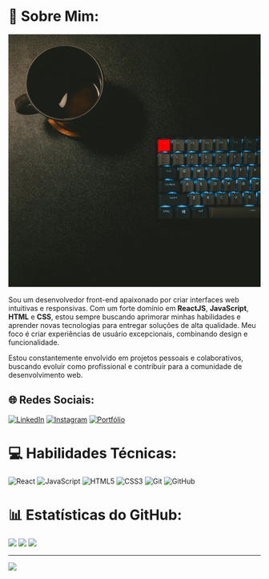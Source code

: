 # 💫 Sobre Mim:
![Imagem de Perfil](https://raw.githubusercontent.com/DevFullFelps/formulario_cadastro/main/img/cafe.jpg)

Sou um desenvolvedor front-end apaixonado por criar interfaces web intuitivas e responsivas. Com um forte domínio em **ReactJS**, **JavaScript**, **HTML** e **CSS**, estou sempre buscando aprimorar minhas habilidades e aprender novas tecnologias para entregar soluções de alta qualidade. Meu foco é criar experiências de usuário excepcionais, combinando design e funcionalidade.

Estou constantemente envolvido em projetos pessoais e colaborativos, buscando evoluir como profissional e contribuir para a comunidade de desenvolvimento web.

## 🌐 Redes Sociais:
[![LinkedIn](https://img.shields.io/badge/LinkedIn-%230077B5.svg?logo=linkedin&logoColor=white)](https://www.linkedin.com/in/felipe-adriano-967b89312/)
[![Instagram](https://img.shields.io/badge/Instagram-%23E4405F.svg?logo=Instagram&logoColor=white)](https://www.instagram.com/devfelps/)
[![Portfólio](https://img.shields.io/badge/Portfólio-%23000000.svg?logo=vercel&logoColor=white)](https://dev-front-felps.vercel.app/)

# 💻 Habilidades Técnicas:
![React](https://img.shields.io/badge/react-%2320232a.svg?style=for-the-badge&logo=react&logoColor=%2361DAFB)
![JavaScript](https://img.shields.io/badge/javascript-%23323330.svg?style=for-the-badge&logo=javascript&logoColor=%23F7DF1E)
![HTML5](https://img.shields.io/badge/html5-%23E34F26.svg?style=for-the-badge&logo=html5&logoColor=white)
![CSS3](https://img.shields.io/badge/css3-%231572B6.svg?style=for-the-badge&logo=css3&logoColor=white)
![Git](https://img.shields.io/badge/git-%23F05033.svg?style=for-the-badge&logo=git&logoColor=white)
![GitHub](https://img.shields.io/badge/github-%23121011.svg?style=for-the-badge&logo=github&logoColor=white)

# 📊 Estatísticas do GitHub:
![](https://github-readme-stats.vercel.app/api?username=DevFullFelps&theme=dark&hide_border=false&include_all_commits=false&count_private=false)
![](https://github-readme-streak-stats.herokuapp.com/?user=DevFullFelps&theme=dark&hide_border=false)
![](https://github-readme-stats.vercel.app/api/top-langs/?username=DevFullFelps&theme=dark&hide_border=false&include_all_commits=false&count_private=false&layout=compact)

---
[![](https://visitcount.itsvg.in/api?id=DevFullFelps&icon=0&color=0)](https://visitcount.itsvg.in)

<!-- Criado com orgulho usando GPRM ( https://gprm.itsvg.in ) -->
